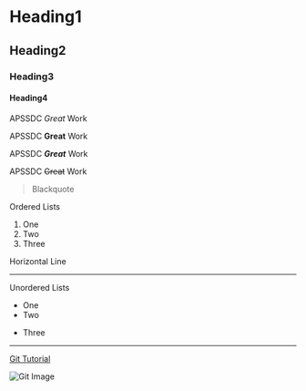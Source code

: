 # Heading1
## Heading2
### Heading3
#### Heading4
APSSDC *Great* Work

APSSDC **Great** Work

APSSDC ***Great*** Work

APSSDC ~~Great~~ Work

> Blackquote

Ordered Lists
1. One
2. Two
3. Three

Horizontal Line

---

Unordered Lists
- One
- Two
+ Three
----
[Git Tutorial](https://github.com/UBinduSree/Git)

![Git Image](https://miro.medium.com/v2/resize:fit:383/1*co_1qORNdM0PI1nvCp7Iig.png)






